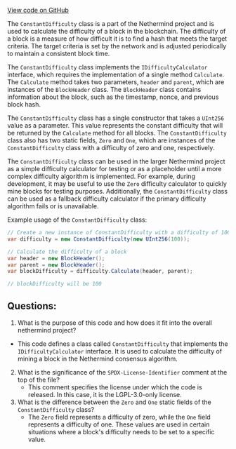 [View code on GitHub](https://github.com/nethermindeth/nethermind/Nethermind.Consensus/ConstantDifficulty.cs)

The `ConstantDifficulty` class is a part of the Nethermind project and is used to calculate the difficulty of a block in the blockchain. The difficulty of a block is a measure of how difficult it is to find a hash that meets the target criteria. The target criteria is set by the network and is adjusted periodically to maintain a consistent block time.

The `ConstantDifficulty` class implements the `IDifficultyCalculator` interface, which requires the implementation of a single method `Calculate`. The `Calculate` method takes two parameters, `header` and `parent`, which are instances of the `BlockHeader` class. The `BlockHeader` class contains information about the block, such as the timestamp, nonce, and previous block hash.

The `ConstantDifficulty` class has a single constructor that takes a `UInt256` value as a parameter. This value represents the constant difficulty that will be returned by the `Calculate` method for all blocks. The `ConstantDifficulty` class also has two static fields, `Zero` and `One`, which are instances of the `ConstantDifficulty` class with a difficulty of zero and one, respectively.

The `ConstantDifficulty` class can be used in the larger Nethermind project as a simple difficulty calculator for testing or as a placeholder until a more complex difficulty algorithm is implemented. For example, during development, it may be useful to use the `Zero` difficulty calculator to quickly mine blocks for testing purposes. Additionally, the `ConstantDifficulty` class can be used as a fallback difficulty calculator if the primary difficulty algorithm fails or is unavailable.

Example usage of the `ConstantDifficulty` class:

```csharp
// Create a new instance of ConstantDifficulty with a difficulty of 100
var difficulty = new ConstantDifficulty(new UInt256(100));

// Calculate the difficulty of a block
var header = new BlockHeader();
var parent = new BlockHeader();
var blockDifficulty = difficulty.Calculate(header, parent);

// blockDifficulty will be 100
```
## Questions: 
 1. What is the purpose of this code and how does it fit into the overall nethermind project?
   - This code defines a class called `ConstantDifficulty` that implements the `IDifficultyCalculator` interface. It is used to calculate the difficulty of mining a block in the Nethermind consensus algorithm.
2. What is the significance of the `SPDX-License-Identifier` comment at the top of the file?
   - This comment specifies the license under which the code is released. In this case, it is the LGPL-3.0-only license.
3. What is the difference between the `Zero` and `One` static fields of the `ConstantDifficulty` class?
   - The `Zero` field represents a difficulty of zero, while the `One` field represents a difficulty of one. These values are used in certain situations where a block's difficulty needs to be set to a specific value.